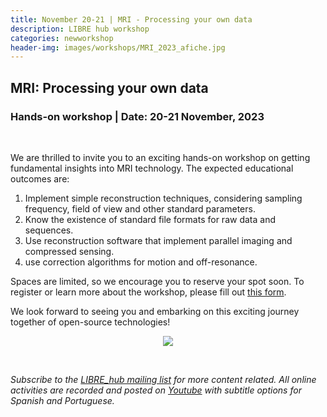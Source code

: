 ```yaml
---
title: November 20-21 | MRI - Processing your own data
description: LIBRE hub workshop
categories: newworkshop
header-img: images/workshops/MRI_2023_afiche.jpg
---
```


## MRI: Processing your own data

### Hands-on workshop | Date: 20-21 November, 2023

<br>

We are thrilled to invite you to an exciting hands-on workshop on getting fundamental insights into MRI technology. The expected educational outcomes are:

1. Implement simple reconstruction techniques, considering sampling frequency, field of view and other standard parameters.
2. Know the existence of standard file formats for raw data and sequences.
3. Use reconstruction software that implement parallel imaging and compressed sensing.
4. use correction algorithms for motion and off-resonance.

Spaces are limited, so we encourage you to reserve your spot soon. To register or learn more about the workshop, please fill out [this form](https://docs.google.com/forms/d/1t6vIy6f927LOWd6t0XrYuNuV4qDPr5M6NuBx5VCz4Fo/prefill).

We look forward to seeing you and embarking on this exciting journey together of open-source technologies!

<p align="center">
<img src="{{site.baseurl}}/images/workshops/MRI_2023_afiche.jpg" data-action="zoom">
</p>

<br>

*Subscribe to the [LIBRE_hub mailing list](https://mailchi.mp/2efa11be3d6b/libre_hub) for more content related. All online activities are recorded and posted on [Youtube](https://www.youtube.com/channel/UCKaffupDA8KKrDE0rd668Xw) with subtitle options for Spanish and Portuguese.*
